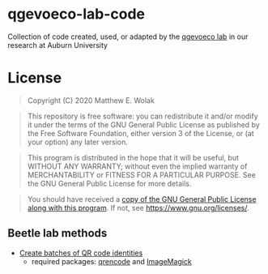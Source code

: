 # qgevoeco-lab-code
Collection of code created, used, or adapted by the [qgevoeco lab](https://qgevoeco.com) in our research at Auburn University

# License

>Copyright (C) 2020  Matthew E. Wolak

>This repository is free software: you can redistribute it and/or modify
    it under the terms of the GNU General Public License as published by
    the Free Software Foundation, either version 3 of the License, or
    (at your option) any later version.

>This program is distributed in the hope that it will be useful,
    but WITHOUT ANY WARRANTY; without even the implied warranty of
    MERCHANTABILITY or FITNESS FOR A PARTICULAR PURPOSE.  See the
    GNU General Public License for more details.

>You should have received a [copy of the GNU General Public License
    along with this program](https://github.com/qgevoeco/qgevoeco-lab-code/blob/main/LICENSE).  If not, see <https://www.gnu.org/licenses/>.



## Beetle lab methods

  - [Create batches of QR code identities](https://github.com/qgevoeco/qgevoeco-lab-code/blob/main/Beetle-lab-methods/QRcode.sh)
    - required packages: [qrencode](https://fukuchi.org/works/qrencode/) and [ImageMagick ](https://imagemagick.org/index.php)
  
